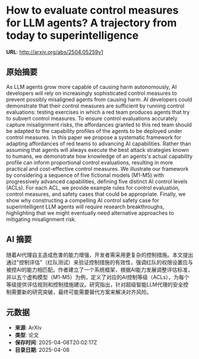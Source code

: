 # How to evaluate control measures for LLM agents? A trajectory from today to superintelligence

**URL**: http://arxiv.org/abs/2504.05259v1

## 原始摘要

As LLM agents grow more capable of causing harm autonomously, AI developers
will rely on increasingly sophisticated control measures to prevent possibly
misaligned agents from causing harm. AI developers could demonstrate that their
control measures are sufficient by running control evaluations: testing
exercises in which a red team produces agents that try to subvert control
measures. To ensure control evaluations accurately capture misalignment risks,
the affordances granted to this red team should be adapted to the capability
profiles of the agents to be deployed under control measures.
  In this paper we propose a systematic framework for adapting affordances of
red teams to advancing AI capabilities. Rather than assuming that agents will
always execute the best attack strategies known to humans, we demonstrate how
knowledge of an agents's actual capability profile can inform proportional
control evaluations, resulting in more practical and cost-effective control
measures. We illustrate our framework by considering a sequence of five
fictional models (M1-M5) with progressively advanced capabilities, defining
five distinct AI control levels (ACLs). For each ACL, we provide example rules
for control evaluation, control measures, and safety cases that could be
appropriate. Finally, we show why constructing a compelling AI control safety
case for superintelligent LLM agents will require research breakthroughs,
highlighting that we might eventually need alternative approaches to mitigating
misalignment risk.


## AI 摘要

随着AI代理自主造成危害的能力增强，开发者需采用更复杂的控制措施。本文提出通过"控制评估"（红队测试）来验证控制措施的有效性，强调红队的权限设置应与被控AI的能力相匹配。作者建立了一个系统框架，根据AI能力发展调整评估标准，并以五个虚构模型（M1-M5）为例，定义了对应的AI控制等级（ACLs），为每个等级提供评估规则和控制措施建议。研究指出，针对超级智能LLM代理的安全控制需要新的研究突破，最终可能需要替代方案来解决对齐风险。

## 元数据

- **来源**: ArXiv
- **类型**: 论文
- **保存时间**: 2025-04-08T20:02:17Z
- **目录日期**: 2025-04-08
